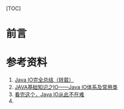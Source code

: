 [TOC]





# 前言













# 参考资料

1. [Java IO完全总结（转载）](https://blog.csdn.net/baobeisimple/article/details/1713797)
2. [JAVA基础知识之IO——Java IO体系及常用类](https://www.cnblogs.com/fysola/p/6123947.html)
3. [看完这个，Java IO从此不在难](https://www.jianshu.com/p/715659e4775f)
4. 